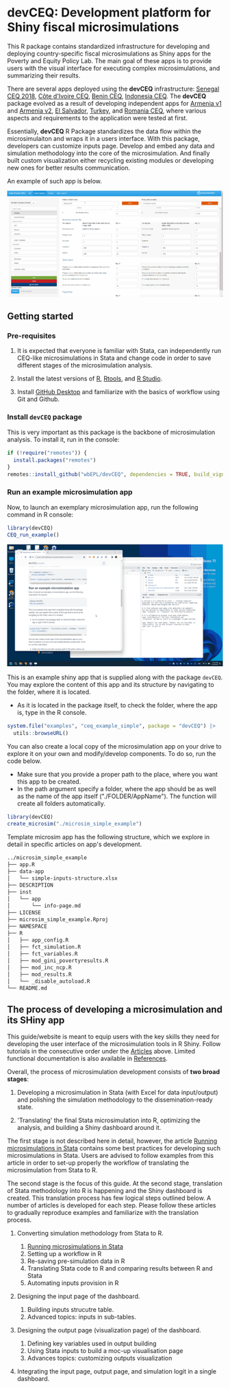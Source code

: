 # **devCEQ**: Development platform for Shiny fiscal microsimulations

This R package contains standardized infrastructure for developing and deploying country-specific fiscal microsimulations as Shiny apps for the Poverty and Equity Policy Lab. The main goal of these apps is to provide users with the visual interface for executing complex microsimulations, and summarizing their results. 

There are several apps deployed using the **devCEQ** infrastructure: [Senegal CEQ 2018](https://datanalytics.worldbank.org/senceqapp2018/), [Côte d'Ivoire CEQ](https://datanalytics.worldbank.org/civCEQapp/), [Benin CEQ](https://datanalytics.worldbank.org/benCEQapp/), [Indonesia CEQ](https://datanalytics.worldbank.org/idnCEQ2019/). The **devCEQ** package evolved as a result of developing independent apps for [Armenia v1](https://datanalytics.worldbank.org/armCEQapp/) and [Armenia v2](https://datanalytics.worldbank.org/armenia-ceq/), [El Salvador](https://datanalytics.worldbank.org/el-salvador-fiscal-and-equity-tool/), [Turkey](https://datanalytics.worldbank.org/turkey-tax-simulation-tool/), and [Romania CEQ](https://datanalytics.worldbank.org/romania-sim-tool/), where various aspects and requirements to the application were tested at first.

Essentially, **devCEQ** R Package standardizes the data flow within the microsimulaiton and wraps it in a users interface. With this package, developers can customize inputs page. Develop and embed any data and simulation methodology into the core of the microsimulation. And finally built custom visualization either recycling existing modules or developing new ones for better results communication. 

An example of such app is below.

![](man/figures/app-overview.gif)

## Getting started

### Pre-requisites

1.  It is expected that everyone is familiar with Stata, can independently run CEQ-like microsimulations in Stata and change code in order to save different stages of the microsimulation analysis.

2.  Install the latest versions of [R](https://cran.r-project.org/bin/windows/base/), [Rtools](https://cran.r-project.org/bin/windows/Rtools/rtools43/rtools.html), and [R Studio](https://posit.co/download/rstudio-desktop/).

3.  Install [GitHub Desktop](https://desktop.github.com/) and familiarize with the basics of workflow using Git and Github.

### Install `devCEQ` package 

This is very important as this package is the backbone of microsimulation analysis. To install it, run in the console:

```r
if (!require("remotes")) {
  install.packages("remotes")
}
remotes::install_github("wbEPL/devCEQ", dependencies = TRUE, build_vignettes = FALSE)
```

### Run an example microsimulation app

Now, to launch an exemplary microsimulation app, run the following command in R console:

```r
library(devCEQ)
CEQ_run_example()
```

![](man/figures/app-local-example.gif)

This is an example shiny app that is supplied along with the package `devCEQ`. You may explore the content of this app and its structure by navigating to the folder, where it is located.

-   As it is located in the package itself, to check the folder, where the app is, type in the R console.

```r
system.file("examples", "ceq_example_simple", package = "devCEQ") |> 
  utils::browseURL()
```

You can also create a local copy of the microsimulation app on your drive to explore it on your own and modify/develop components. To do so, run the code below. 

-   Make sure that you provide a proper path to the place, where you want this app to be created.
-   In the path argument specify a folder, where the app should be as well as the name of the app itself ("./FOLDER/AppName"). The function will create all folders automatically. 

```r
library(devCEQ)
create_microsim("./microsim_simple_example")
```

Template microsim app has the following structure, which we explore in detail in specific articles on app's development.

```
../microsim_simple_example
├── app.R
├── data-app
│   └── simple-inputs-structure.xlsx
├── DESCRIPTION
├── inst
│   └── app
│       └── info-page.md
├── LICENSE
├── microsim_simple_example.Rproj
├── NAMESPACE
├── R
│   ├── app_config.R
│   ├── fct_simulation.R
│   ├── fct_variables.R
│   ├── mod_gini_povertyresults.R
│   ├── mod_inc_ncp.R
│   ├── mod_results.R
│   └── _disable_autoload.R
└── README.md
```

## The process of developing a microsimulation and its SHiny app

This guide/website is meant to equip users with the key skills they need for developing the user interface of the microsimulation tools in R Shiny. Follow tutorials in the consecutive order under the [Articles](https://wbepl.github.io/devCEQ/articles/index.html) above. Limited functional documentation is also available in [References](https://wbepl.github.io/devCEQ/reference/index.html). 

Overall, the process of microsimulation development consists of **two broad stages**:

1.  Developing a microsimulation in Stata (with Excel for data input/output) and polishing the simulation methodology to the dissemination-ready state.

2.  'Translating' the final Stata microsimulation into R, optimizing the analysis, and building a Shiny dashboard around it.

The first stage is not described here in detail, however, the article [Running microsimulations in Stata](https://wbepl.github.io/devCEQ/articles/microsim-stata.Rmd) contains some best practices for developing such microsimulations in Stata. Users are advised to follow examples from this article in order to set-up properly the workflow of translating the microsimulation from Stata to R.

The second stage is the focus of this guide. At the second stage, translation of Stata methodology into R is happening and the Shiny dashboard is created. This translation process has few logical steps outlined below. A number of articles is developed for each step. Please follow these articles to gradually reproduce examples and familiarize with the translation process.

1.  Converting simulation methodology from Stata to R.

    1.  [Running microsimulations in Stata](./articles/microsim-stata.html)
    2.  Setting up a workflow in R
    3.  Re-saving pre-simulation data in R
    4.  Translating Stata code to R and comparing results between R and Stata
    5.  Automating inputs provision in R
    
2.  Designing the input page of the dashboard.

    1.  Building inputs strucutre table.
    2.  Advanced topics: inputs in sub-tables.

3.  Designing the output page (visualization page) of the dashboard.

    1.  Defining key variables used in output building
    2.  Using Stata inputs to build a moc-up visualisation page
    3.  Advances topics: customizing outputs visualization
    
4.  Integrating the input page, output page, and simulation logit in a single dashboard.

<!-- 5.  Troubleshooting and improving the analysis. -->




